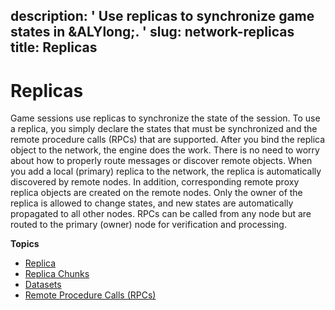 description: ' Use replicas to synchronize game states in &ALYlong;. '
slug: network-replicas
title: Replicas
---
# Replicas<a name="network-replicas"></a>

Game sessions use replicas to synchronize the state of the session\. To use a replica, you simply declare the states that must be synchronized and the remote procedure calls \(RPCs\) that are supported\. After you bind the replica object to the network, the engine does the work\. There is no need to worry about how to properly route messages or discover remote objects\. When you add a local \(primary\) replica to the network, the replica is automatically discovered by remote nodes\. In addition, corresponding remote proxy replica objects are created on the remote nodes\. Only the owner of the replica is allowed to change states, and new states are automatically propagated to all other nodes\. RPCs can be called from any node but are routed to the primary \(owner\) node for verification and processing\.

**Topics**
+ [Replica](network-replicas-replica.md)
+ [Replica Chunks](network-replicas-chunks.md)
+ [Datasets](network-replicas-data-sets.md)
+ [Remote Procedure Calls \(RPCs\)](network-replicas-remote-procedure-calls.md)